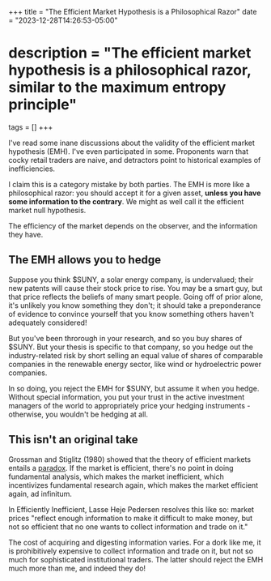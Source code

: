 +++
title = "The Efficient Market Hypothesis is a Philosophical Razor"
date = "2023-12-28T14:26:53-05:00"

# description = "The efficient market hypothesis is a philosophical razor, similar to the maximum entropy principle"

tags = []
+++

I've read some inane discussions about the validity of the efficient market hypothesis (EMH). I've even participated in some. Proponents warn that cocky retail traders are naive, and detractors point to historical examples of inefficiencies.

I claim this is a category mistake by both parties. The EMH is more like a philosophical razor: you should accept it for a given asset, **unless you have some information to the contrary**. We might as well call it the efficient market null hypothesis.

The efficiency of the market depends on the observer, and the information they have.

## The EMH allows you to hedge

Suppose you think $SUNY, a solar energy company, is undervalued; their new patents will cause their stock price to rise. You may be a smart guy, but that price reflects the beliefs of many smart people. Going off of prior alone, it's unlikely you know something they don't; it should take a preponderance of evidence to convince yourself that you know something others haven't adequately considered!

But you've been throrough in your research, and so you buy shares of $SUNY. But your thesis is specific to that company, so you hedge out the industry-related risk by short selling an equal value of shares of comparable companies in the renewable energy sector, like wind or hydroelectric power companies.

In so doing, you reject the EMH for $SUNY, but assume it when you hedge. Without special information, you put your trust in the active investment managers of the world to appropriately price your hedging instruments - otherwise, you wouldn't be hedging at all.

## This isn't an original take

Grossman and Stiglitz (1980) showed that the theory of efficient markets entails a [paradox](https://en.wikipedia.org/wiki/Grossman-Stiglitz_Paradox). If the market is efficient, there's no point in doing fundamental analysis, which makes the market inefficient, which incentivizes fundamental research again, which makes the market efficient again, ad infinitum.

In Efficiently Inefficient, Lasse Heje Pedersen resolves this like so: market prices "reflect enough information to make it difficult to make money, but not so efficient that no one wants to collect information and trade on it."

The cost of acquiring and digesting information varies. For a dork like me, it is prohibitively expensive to collect information and trade on it, but not so much for sophisticated institutional traders. The latter should reject the EMH much more than me, and indeed they do!